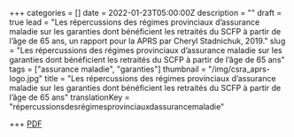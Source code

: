+++
categories = []
date = 2022-01-23T05:00:00Z
description = ""
draft = true
lead = "Les répercussions des régimes provinciaux d’assurance maladie sur les garanties dont bénéficient les retraités du SCFP à partir de l’âge de 65 ans, un rapport pour la APRS par Cheryl Stadnichuk, 2019."
slug = "Les répercussions des régimes provinciaux d’assurance maladie sur les garanties dont bénéficient les retraités du SCFP à partir de l’âge de 65 ans"
tags = ["assurance maladie", "garanties"]
thumbnail = "/img/csra_aprs-logo.jpg"
title = "Les répercussions des régimes provinciaux d’assurance maladie sur les garanties dont bénéficient les retraités du SCFP à partir de l’âge de 65 ans"
translationKey = "répercussionsdesrégimesprovinciauxdassurancemaladie"

+++
[PDF](/img/rapport-regimes-provinciaux-d-assurance-maladie-retraites-du-scfp-65-ans-final.pdf)